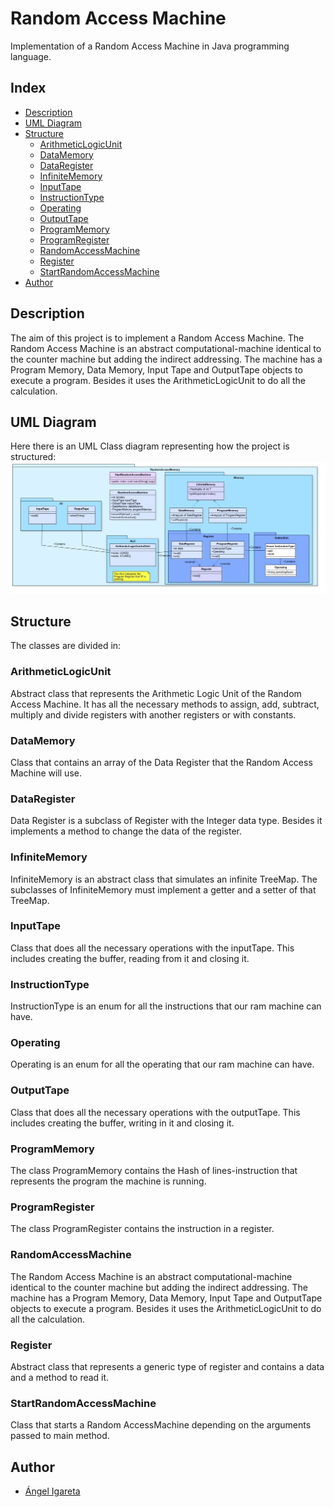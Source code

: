 # Random Access Machine
Implementation of a Random Access Machine in Java programming language.

## Index
* [Description](#description)
* [UML Diagram](#uml-diagram)
* [Structure](#structure)
  * [ArithmeticLogicUnit](#ArithmeticLogicUnit)
  * [DataMemory](#DataMemory)
  * [DataRegister](#DataRegister)
  * [InfiniteMemory](#InfiniteMemory)
  * [InputTape](#InputTape)
  * [InstructionType](#InstructionType)
  * [Operating](#Operating)
  * [OutputTape](#OutputTape)
  * [ProgramMemory](#ProgramMemory)
  * [ProgramRegister](#ProgramRegister)
  * [RandomAccessMachine](#RandomAccessMachine)
  * [Register](#Register)
  * [StartRandomAccessMachine](#StartRandomAccessMachine)
* [Author](#author)

## Description
The aim of this project is to implement a Random Access Machine. The Random Access Machine is an abstract
computational-machine identical to the counter machine but adding the indirect addressing. The machine has a
Program Memory, Data Memory, Input Tape and OutputTape objects to execute a program. Besides it uses the
ArithmeticLogicUnit to do all the calculation.

## UML Diagram
Here there is an UML Class diagram representing how the project is structured:
![UML Class Diagram](docs/img/uml-diagram.jpg)

## Structure
The classes are divided in:
### ArithmeticLogicUnit
Abstract class that represents the Arithmetic Logic Unit of the Random Access Machine. It has all the necessary
methods to assign, add, subtract, multiply and divide registers with another registers or with constants.

### DataMemory
Class that contains an array of the Data Register that the Random Access Machine will use.

### DataRegister
Data Register is a subclass of Register with the Integer data type. Besides it implements a method to change the data of the register.

### InfiniteMemory
InfiniteMemory is an abstract class that simulates an infinite TreeMap. The subclasses of InfiniteMemory must implement a getter and a setter of that TreeMap.

### InputTape
Class that does all the necessary operations with the inputTape. This includes creating the buffer, reading from it and closing it.

### InstructionType
InstructionType is an enum for all the instructions that our ram machine can have.

### Operating
Operating is an enum for all the operating that our ram machine can have.

### OutputTape
Class that does all the necessary operations with the outputTape. This includes creating the buffer, writing in it and closing it.

### ProgramMemory
The class ProgramMemory contains the Hash of lines-instruction that represents the program the machine is running.

### ProgramRegister
The class ProgramRegister contains the instruction in a register.

### RandomAccessMachine
The Random Access Machine is an abstract computational-machine identical to the counter machine but adding the indirect addressing. The machine has a Program Memory, Data Memory, Input Tape and OutputTape objects to execute a program. Besides it uses the ArithmeticLogicUnit to do all the calculation.

### Register
Abstract class that represents a generic type of register and contains a data and a method to read it.

### StartRandomAccessMachine
Class that starts a Random AccessMachine depending on the arguments passed to main method.

## Author
   * [Ángel Igareta](https://github.com/angeligareta)
